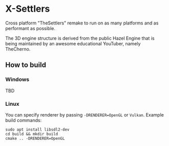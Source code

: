 # X-Settlers
Cross platform "TheSettlers" remake to run on as many platforms and as performant as possible.

The 3D engine structure is derived from the public Hazel Engine that is being maintained by an awesome educational YouTuber, namely TheCherno.

## How to build

### Windows

TBD

### Linux

You can specify renderer by passing `-DRENDERER=OpenGL` or `Vulkan`. Example build commands:

```shell
sudo apt install libsdl2-dev
cd build && mkdir build
cmake .. -DRENDERER=OpenGL
```